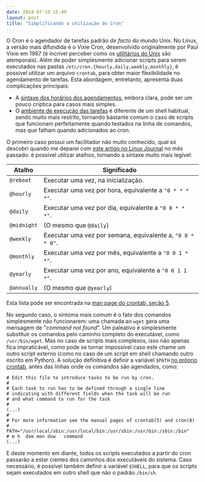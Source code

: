 ```yaml
---
date: 2014-07-10 15:49
layout: post
title: "Simplificando a utilização do Cron"
...
```


O Cron é o agendador de tarefas padrão _de facto_ do mundo Unix. No Linux, a versão mais difundida é o Vixie Cron, desenvolvido originalmente por Paul Vixie em 1987 (é incrível perceber como os [utilitários do Unix][unix-utils] são atemporais). Além de poder simplesmente adicionar scripts para serem executados nas pastas `/etc/cron.{hourly,daily,weekly,monthly}`, é possível utilizar um arquivo `crontab`, para obter maior flexibilidade no agendamento de tarefas. Esta abordagem, entretanto, apresenta duas complicações principais:

* A [sintaxe dos horários dos agendamentos][cron-syntax], embora clara, pode ser um pouco críptica para casos mais simples.
* O [ambiente de execução das tarefas][cron-env] é diferente de um shell habitual, sendo muito mais restrito, tornando bastante comum o caso de scripts que funcionam perfeitamente quando testados na linha de comandos, mas que falham quando adicionados ao cron.

O primeiro caso possui um facilitador não muito conhecido, qual só descobri quando me deparei com [este artigo no Linux Journal][linux-journal-cron] no mês passado: é possível utilizar atalhos, tornando a sintaxe muito mais legível:

Atalho      | Significado
----------- | ----------------------------------------------------------
`@reboot`   | Executar uma vez, na inicialização.
`@hourly`   | Executar uma vez por hora, equivalente a `"0 * * * *"`.
`@daily`    | Executar uma vez por dia, equivalente a `"0 0 * * *"`.
`@midnight` | (O mesmo que `@daily`)
`@weekly`   | Executar uma vez por semana, equivalente a, `"0 0 * * 0"`.
`@monthly`  | Executar uma vez por mês, equivalente a `"0 0 1 * *"`.
`@yearly`   | Executar uma vez por ano, equivalente a `"0 0 1 1 *"`.
`@annually` | (O mesmo que `@yearly`)

Esta lista pode ser encontrada na [man page do crontab, seção 5][crontab-man].

No segundo caso, o sintoma mais comum é o fato dos comandos simplesmente não funcionarem: uma chamada ao `wget` gera uma mensagem de "_command not found_". Um paleativo é simplesmente substituir os comandos pelo caminho completo do executável, como `/usr/bin/wget`. Mas no caso de scripts mais complexos, isso não apenas fica impraticável, como pode se tornar impossível caso este chame um outro script externo (como no caso de um script em shell chamando outro escrito em Python). A solução definitiva é definir a variável `$PATH` [no próprio crontab][crontab-path], antes das linhas onde os comandos são agendados, como:

    # Edit this file to introduce tasks to be run by cron.
    #
    # Each task to run has to be defined through a single line
    # indicating with different fields when the task will be run
    # and what command to run for the task
    #
    (...)
    #
    # For more information see the manual pages of crontab(5) and cron(8)
    #
    PATH="/usr/local/sbin:/usr/local/bin:/usr/sbin:/usr/bin:/sbin:/bin"
    # m h  dom mon dow   command
    (...)

E deste momento em diante, todos os scripts executados a partir do cron passarão a estar cientes dos caminhos dos executáveis do sistema. Caso necessário, é possível também definir a variável `$SHELL`, para que os scripts sejam executados em outro shell que não o padrão `/bin/sh`.

[cron-env]: http://www-01.ibm.com/support/docview.wss?uid=isg3T1011623
[cron-syntax]: https://en.wikipedia.org/wiki/Cron#Format
[crontab-man]: http://manpages.debian.org/cgi-bin/man.cgi?query=crontab&sektion=5
[crontab-path]: https://stackoverflow.com/questions/2388087/how-to-get-cron-to-call-in-the-correct-paths
[linux-journal-cron]: http://www.linuxjournal.com/content/rclocal-cron-style
[unix-utils]: https://en.wikipedia.org/wiki/List_of_Unix_utilities
